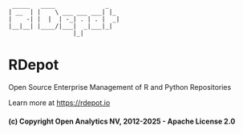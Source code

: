 ```
 _____   ____              _
| __  | |    \ ___ ___ ___| |_
|    -| |  |  | -_| . | . |  _|
|__|__| |____/|___|  _|___|_|
                  |_|

```

# RDepot

Open Source Enterprise Management of R and Python Repositories

Learn more at https://rdepot.io

#### (c) Copyright Open Analytics NV, 2012-2025 - Apache License 2.0
